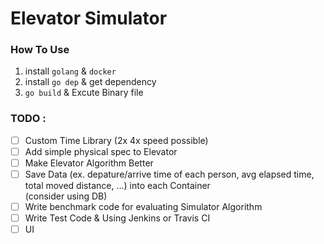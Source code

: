 # Elevator Simulator

### How To Use

1. install `golang` & `docker`
2. install `go dep` & get dependency
3. `go build` & Excute Binary file



### TODO :

- [ ]  Custom Time Library (2x 4x speed possible)
- [ ]  Add simple physical spec to Elevator
- [ ]  Make Elevator Algorithm Better
- [ ]  Save Data (ex. depature/arrive time of each person, avg elapsed time, total moved distance, ...) into each Container  
(consider using DB)
- [ ]  Write benchmark code for evaluating Simulator Algorithm
- [ ]  Write Test Code & Using Jenkins or Travis CI
- [ ]  UI